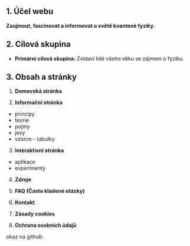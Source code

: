 
## 1. Účel webu
**Zaujmout, fascinovat a informovat o světě kvantové fyziky.**

## 2. Cílová skupina
- **Primární cílová skupina:** Zvídaví lidé všeho věku se zájmem o fyziku.

## 3. Obsah a stránky
1. **Domovská stránka**

2. **Informační stránka**
- principy
- teorie
- pojmy
- jevy
- vzorce - tabulky

3. **Interaktivní stránka**
- aplikace
- experimenty

4. **Zdroje**
  
5. **FAQ (Často kladené otázky)**

6. **Kontakt**

7. **Zásady cookies**

8. **Ochrana osobních údajů**

okaz na github:
